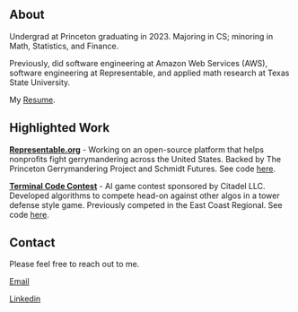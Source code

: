 ## About

Undergrad at Princeton graduating in 2023. Majoring in CS; minoring in Math, Statistics, and Finance.

Previously, did software engineering at Amazon Web Services (AWS), software engineering at Representable, and applied math research at Texas State University.

My [Resume](/assets/resume-quant-4-4-21.pdf).

## Highlighted Work

[**Representable.org**](https://representable.org/) - Working on an open-source platform that helps nonprofits fight gerrymandering across the United States. Backed by The Princeton Gerrymandering Project and Schmidt Futures. See code [here](https://github.com/Representable/representable).

[**Terminal Code Contest**](https://terminal.c1games.com/competitions/238) - AI game contest sponsored by Citadel LLC. Developed algorithms to compete head-on against other algos in a tower defense style game. Previously competed in the East Coast Regional. See code [here](https://github.com/jasony123123/terminalAIgame).

## Contact

Please feel free to reach out to me.

[Email](mailto:jcyuan@princeton.edu)

[Linkedin](https://www.linkedin.com/in/jasoncyuan/)
